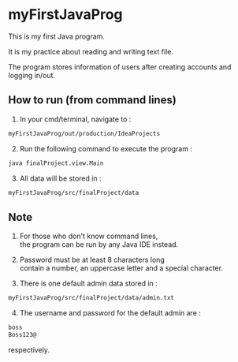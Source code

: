 # myFirstJavaProg
This is my first Java program.

It is my practice about reading and writing text file.

The program stores information of users after creating accounts and logging in/out.

## How to run (from command lines)

1. In your cmd/terminal, navigate to :

```bash
myFirstJavaProg/out/production/IdeaProjects
```

2. Run the following command to execute the program :

```bash
java finalProject.view.Main
```

3. All data will be stored in :

```bash
myFirstJavaProg/src/finalProject/data
```

## Note

1. For those who don't know command lines,  
the program can be run by any Java IDE instead.

2. Password must be at least 8 characters long  
contain a number, an uppercase letter and a special character.

3. There is one default admin data stored in :

```bash
myFirstJavaProg/src/finalProject/data/admin.txt
```

4. The username and password for the default admin are :

```bash
boss
Boss123@
```
respectively.
